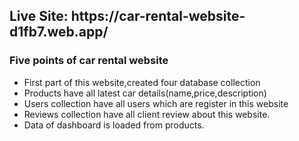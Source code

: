 <h2>Live Site: https://car-rental-website-d1fb7.web.app/</h2>
    <h3>Five points of car rental website</h3>
    <ul>
        <li>First part of this website,created four database collection</li>
        <li>Products have all latest car details(name,price,description)</li>
        <li>Users collection have all users which are register in this website</li>
        <li>Reviews collection have all client review about this website.</li>
        <li>Data of dashboard is loaded from products.</li>
    </ul>